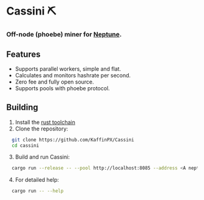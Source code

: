 # Cassini ⛏️
### Off-node (phoebe) miner for [Neptune](https://neptune.cash).

## Features
* Supports parallel workers, simple and flat.
* Calculates and monitors hashrate per second.
* Zero fee and fully open source.
* Supports pools with phoebe protocol.

## Building
1. Install the [rust toolchain](https://rustup.rs/)
2. Clone the repository:
```bash
  git clone https://github.com/KaffinPX/Cassini
  cd cassini
```
3. Build and run Cassini:
```bash
  cargo run --release -- --pool http://localhost:8085 --address <A neptune wallet address>
```
4. For detailed help:
```bash
  cargo run -- --help
```